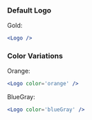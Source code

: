 ### Default Logo

Gold:
```jsx
<Logo />
```

### Color Variations

Orange:
```jsx
<Logo color='orange' />
```

BlueGray:
```jsx
<Logo color='blueGray' />
```